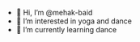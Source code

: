 - 👋 Hi, I’m @mehak-baid
- 👀 I’m interested in yoga and dance
- 🌱 I’m currently learning dance

<!---
mehak-baid/mehak-baid is a ✨ special ✨ repository because its `README.md` (this file) appears on your GitHub profile.
You can click the Preview link to take a look at your changes.
--->
